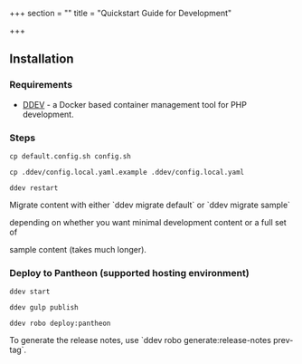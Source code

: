 +++
section = ""
title = "Quickstart Guide for Development"

+++
## Installation

### Requirements

* [DDEV](https://ddev.readthedocs.io/en/latest/#installation) - a Docker based container management tool for PHP development.

### Steps

    cp default.config.sh config.sh

    cp .ddev/config.local.yaml.example .ddev/config.local.yaml

    ddev restart

Migrate content with either \`ddev migrate default\` or \`ddev migrate sample\`

depending on whether you want minimal development content or a full set of

sample content (takes much longer).

### Deploy to Pantheon (supported hosting environment)

    ddev start

    ddev gulp publish

    ddev robo deploy:pantheon

To generate the release notes, use \`ddev robo generate:release-notes prev-tag\`.